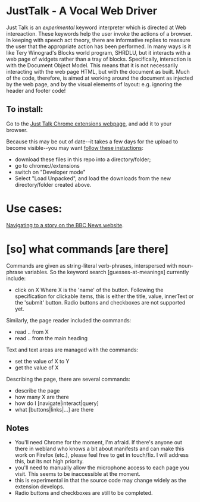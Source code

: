 # JustTalk - A Vocal Web Driver

Just Talk is an *experimental* keyword interpreter which is directed at Web intereaction.
These keywords help the user invoke the actions of a browser.
In keeping with speech act theory, there are informative replies to 
reassure the user that the appropriate action has been performed.
In many ways is it like Tery Winograd's Blocks world program, SHRDLU, 
but it interacts with a web page of widgets rather than a tray of blocks.
Specifically, interaction is with the Document Object Model.
This means that it is not necessarily interacting with the web page HTML, 
but with the document as built.
Much of the code, therefore, is aimed at working around the document as injected 
by the web page, and by the visual elements of layout:
e.g. ignoring the header and footer code!

## To install:

Go to the [Just Talk Chrome extensions webpage](https://chrome.google.com/webstore/search/enguage?h1=en), and add it to your browser.

Because this may be out of date--it takes a few days for the upload to become visible--you may want [follow these instuctions](https://youtu.be/6yZKteo1a2I):

- download these files in this repo into a directory/folder;
- go to chrome://extensions
- switch on "Developer mode"
- Select "Load Unpacked", and load the downloads from the new directory/folder created above.

# Use cases:

[Navigating to a story on the BBC News website](https://www.youtube.com/watch?v=Q9PAZGEJe0E&t=2s).

# [so] what commands [are there]

Commands are given as string-literal verb-phrases, interspersed with noun-phrase variables.
So the keyword search \[guesses-at-meanings] currently include:
- click on X
Where X is the 'name' of the button. Following the specification for clickable items, this is either the title, value, innerText or the 'submit' button.  Radio buttons and checkboxes are not supported yet.

Similarly, the page reader included the commands:
- read .. from X
- read .. from the main heading

Text and text areas are managed with the commands:
- set the value of X to Y
- get the value of X

Describing the page, there are several commands:
- describe the page
- how many X are there
- how do I \[navigate|interact|query]
- what \[buttons|links|...] are there

## Notes

- You'll need Chrome for the moment, I'm afraid.
If there's anyone out there in webland who knows a bit about manifests and can make 
this work on Firefox (etc.), please feel free to get in touch/fix. I will address this, but its not high priority.
- you'll need to manually allow the microphone access to each page you visit. This seems to be inaccessible at the moment.
- this is experimental in that the source code may change widely as the extension develops.
- Radio buttons and checkboxes are still to be completed.